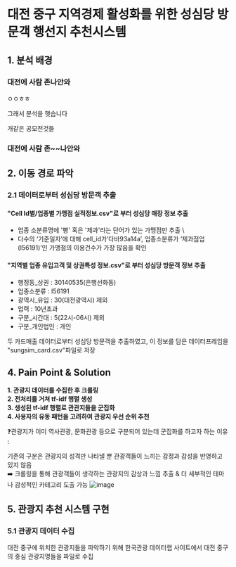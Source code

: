 # 대전 중구 지역경제 활성화를 위한 성심당 방문객 행선지 추천시스템
## 1. 분석 배경


### 대전에 사람 존나안와


ㅇㅇㅎㅎ

그래서 분석을 햇습니다


개같은 공모전것들


### 대전에 사람 존~~나안와



## 2. 이동 경로 파악

### 2.1 데이터로부터 성심당 방문객 추출
#### "Cell Id별/업종별 가맹점 실적정보.csv"로 부터 성심당 매장 정보 추출
- 업종 소분류명에 '빵' 혹은 '제과'라는 단어가 있는 가맹점만 추출 \
- 다수의 ‘기준일자’에 대해 cell_id가‘다바93a14a’, 업종소분류가 ‘제과점업(I56191)’인 가맹점의 이용건수가 가장 많음을 확인
#### "지역별 업종 유입고객 및 상권특성 정보.csv"로 부터 성심당 방문객 정보 추출 
- 행정동_상권 : 30140535(은행선화동)
- 업종소분류 : I56191
- 광역시_유입 : 30(대전광역시) 제외
- 업력 : 10년초과
- 구분_시간대 : 5(22시-06시) 제외
- 구분_개인법인 : 개인

두 카드매출 데이터로부터 성심당 방문객을 추출하였고, 이 정보를 담은 데이터프레임을 "sungsim_card.csv"파일로 저장


## 4. Pain Point & Solution
**1. 관광지 데이터를 수집한 후 크롤링**  
**2. 전처리를 거쳐 tf-idf 행렬 생성**  
**3. 생성된 tf-idf 행렬로 관관지들을 군집화**  
**4. 사용자의 유동 패턴을 고려하여 관광지 우선 순위 추천**  

❓관광지가 이미 역사관광, 문화관광 등으로 구분되어 있는데 군집화를 하고자 하는 이유 :

기존의 구분은 관광지의 성격만 나타낼 뿐 관광객들이 느끼는 감정과 감성을 반영하고 있지 않음  
➡️ 크롤링을 통해 관광객들이 생각하는 관광지의 감상과 느낌 추출 & 더 세부적인 테마나 감성적인 카테고리 도출 가능
![image](https://github.com/user-attachments/assets/fd9b0684-ac50-4e24-b450-c10c125179d6)

## 5. 관광지 추천 시스템 구현
### 5.1 관광지 데이터 수집
대전 중구에 위치한 관광지들을 파악하기 위해 한국관광 데이터랩 사이트에서 대전 중구의 중심 관광지명들을 파일로 수집
